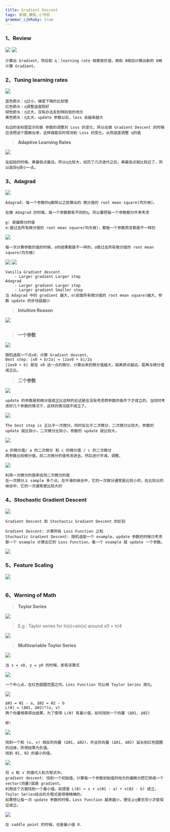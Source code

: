 ```yaml
---
title: Gradient Descent
tags: 新建,模板,小书匠
grammar_cjkRuby: true
---
```


### 1、Review
![](./images/1576720844875.png)
![](./images/1576721059408.png)
```
计算出 Gradient，然后和 η：learning rate 相乘取负值，再和 θ相加计算出新的 θ再计算 Gradient。
```

### 2、Tuning learning rates

![](./images/1576723706258.png)
```
蓝色箭头：η过小，梯度下降的比较慢
红色箭头：η调整适度刚好
绿色箭头：η过大，没有办法走到特别低的地方
黄色箭头：η太大，update 参数以后，loss 会越来越大

右边的坐标图显示的是 参数的调整对 Loss 的变化，所以在做 Gradient Descent 的时候应该把这个图画出来，这样就能实时观测到 Loss 的变化，从而适度调整 η的值
```
>**Adaptive Learning Rates**

![](./images/1576724189837.png)
```
在起始的时候，离最低点最远，所以η比较大，经历了几次迭代之后，离最低点就比较近了，所以就将η调小一点。
```
### 3、Adagrad

![](./images/1576733090794.png)
```
Adagrad: 每一个参数的η都除以之前算出的 微分值的 root mean square(均方根)。

在做 Adagrad 的时候，每一个参数都有不同的η，所以要把每一个参数都分开来考虑

g: 是偏微分的值
σ:是过去所有微分值的 root mean square(均方根)，都每一个参数而言都是不一样的
```
![](./images/1576744806116.png)
```
每一次计算参数的值的时候，σ的结果都是不一样的，σ是过去所有微分值的 root mean square(均方根)
```
![](./images/1576745334672.png)
![](./images/1576745826523.png)
```
Vanilla Gradient descent
	- Larger gradient Larger step
Adagrad
	- Larger gradient Larger step
	- Larger gradient Smaller step
当 Adagrad 中的 gradient 越大，σ(前面所有微分值的 root mean square)越大，参数 update 的步伐就越小
```
>**Intuitive Reason**

![](./images/1576746193310.png)
```

```
>**一个参数**

![](./images/1576746745976.png)
```
随机选取一个点x0，计算 Gradient descent，
Best step: |x0 + b/2a| = |2ax0 + b|/2a
|2ax0 + b| 是在 x0 这一点的微分，计算出来的微分值越大，就离原点越远，距离与微分值成正比。

```

>**二个参数**

![](./images/1576747134503.png)
```
update 的参数是和微分值成正比这样的论述是在没有考虑跨参数的条件下才成立的，当同时考虑好几个参数的情况下，这样的情况就不成立了。
```
![](./images/1576749812551.png)
```
The best step is 正比于一次微分，同时反比于二次微分，二次微分比较大，参数的 update 就比较小，二次微分比较小，参数的 update 就比较大。
```
![](./images/1576750021221.png)
```
a 的微分值/ a 的二次微分 和 c 的微分值 / c 的二次微分
跨参数比较微分值，将二次微分的值考虑进去，然后进行平减，调整。
```
![](./images/1576750613292.png)
```
利用一次微分的值来估测二次微分的值
在一次微分上 sample 多个点，在平滑的峡谷中，它的一次微分通常是比较小的，在比较尖的峡谷中，它的一次通常是比较大的
```
### 4、Stochastic Gradient Descent

![](./images/1576751651869.png)
```
Gradient Descent 和 Stochastic Gradient Descent 的区别

Gradient Descent: 计算所有 Loss Function 之和
Stochastic Gradient Descent: 随机选取一个 example，update 参数的时候只考虑那一个 example 计算出它的 Loss Function，看一个 example 就 update 一个参数。
```
![](./images/1576752030063.png)

### 5、Feature Scaling

![](./images/1576752569339.png)
```

```
### 6、Warning of Math


>**Toylor Series**

![](./images/1576753109538.png)

>E.g : Taylor series for h(x)=sin(x) around x0 = π/4

![](./images/1576758902160.png)

>**Multivariable Toylor Series**

![](./images/1576758855046.png)
```
当 x = x0, y = y0 的时候，即有该算式
```

![](./images/1576759684560.png)
```
一个中心点，在红色圆圈范围之内，Loss Function 可以用 Toylor Series 简化。
```
![](./images/1576759824126.png)
```
Δθ1 = θ1 - a, Δθ2 = θ2 - b
L(θ) = (Δθ1, Δθ2)*(u, v)
两个向量相乘得出结果，为了使得 L(θ) 有最小值，如何找到一个向量 (Δθ1, Δθ2)

即:
```
![](./images/1576760313059.png)
```
找到一个和 (u, v) 相反的向量 (Δθ1, Δθ2)，并且将向量 (Δθ1, Δθ2) 延长到红色圆圈的边缘，所得结果为负值。
找到 θ1, θ2 的最小的值，
```
![](./images/1576760560109.png)
```
将 u 和 v 的值代入到方程式中。
gradient descent: 找到一个初始值，计算每一个参数初始值的地方的偏微分把它排成一个 vector(向量)就是 gradient。
利用这个方面找到一个最小值，前提是 L(θ) ≈ s + u(θ1 - a) + v(θ2 - b) 成立，Toylor Series给出的方程式是得够精确的。
如果想让每一次 update 参数的时候，Loss Function 越来越小，理论上η要无穷小才能保证成立。
```
![](./images/1576761408957.png)
```
在 saddle point 的时候，也是最小值 0.
```